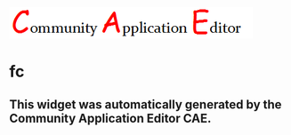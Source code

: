 ![CAE](https://github.com/CAE-Community-Application-Editor/CAE-Deployment-Temp/blob/gh-pages/frontendComponent-153/img/logo.png)  

fc
===================


This widget was automatically generated by the Community Application Editor CAE.  
---------------
